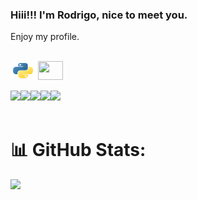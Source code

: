 ### Hiii!!! I'm Rodrigo, nice to meet you.

Enjoy my profile.

 <div style="display: inline_block"><br>
  <img align="center" height="30" width="40" src="https://raw.githubusercontent.com/devicons/devicon/master/icons/python/python-original.svg">
  <img align="center" height="30" width="40" src="https://cdn.jsdelivr.net/gh/devicons/devicon@latest/icons/vscode/vscode-original.svg" />
</div>
  <br>
<div>
  <a href="https://www.linkedin.com/in/rodrigo-felipe-1b4992233/" target="_blank"><img src="https://img.shields.io/badge/-LinkedIn-%230077B5?style=for-the-badge&logo=linkedin&logoColor=white" target="_blank"><img src="https://cdn-icons-png.flaticon.com/512/226/226777.png" target="_blank"><img src="https://upload.wikimedia.org/wikipedia/commons/6/6a/JavaScript-logo.png"><img src="https://cdn-icons-png.flaticon.com/512/174/174854.png"><img src="https://cdn-icons-png.flaticon.com/512/732/732190.png"></a> 
</div>
 
  <br>


# :bar_chart: GitHub Stats:
![](https://github-readme-streak-stats.herokuapp.com/?user=RodrigoFRJunior&theme=dark&hide_border=false)<br/>  
